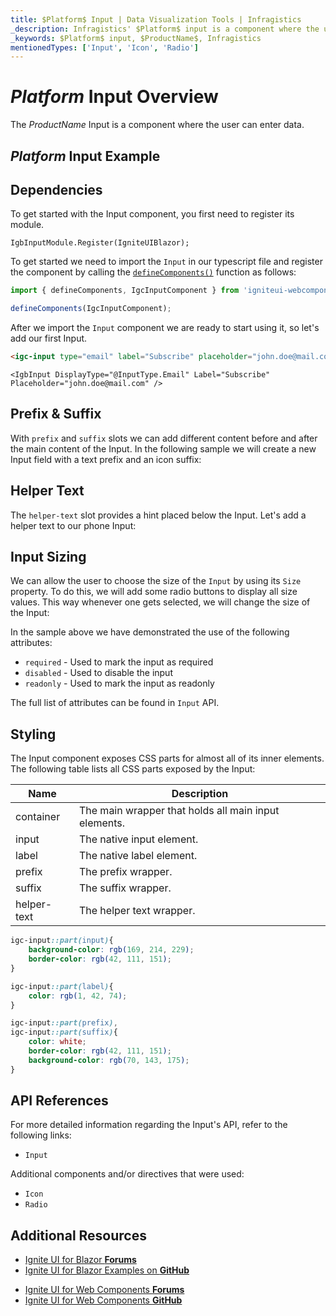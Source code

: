 ```yaml
---
title: $Platform$ Input | Data Visualization Tools | Infragistics
_description: Infragistics' $Platform$ input is a component where the user can enter data. Improve your application with Ignite UI for $Platform$!
_keywords: $Platform$ input, $ProductName$, Infragistics
mentionedTypes: ['Input', 'Icon', 'Radio']
---
```

# $Platform$ Input Overview

The $ProductName$ Input is a component where the user can enter data.

## $Platform$ Input Example

<div class="divider--half"></div>

<code-view style="height: 100px"
           data-demos-base-url="{environment:dvDemosBaseUrl}"
           iframe-src="{environment:dvDemosBaseUrl}/inputs/input-overview"
           alt="$Platform$ Input Example"
           github-src="inputs/input/overview">
</code-view>

## Dependencies

<!-- Blazor -->

To get started with the Input component, you first need to register its module.

```razor
IgbInputModule.Register(IgniteUIBlazor);
```

<!-- end: Blazor -->

<div class="divider--half"></div>

<!-- WebComponents -->

To get started we need to import the `Input` in our typescript file and register the component by calling the [`defineComponents()`]({environment:wcApiUrl}/index.html#defineComponents) function as follows:

```ts
import { defineComponents, IgcInputComponent } from 'igniteui-webcomponents';

defineComponents(IgcInputComponent);
```

<!-- end: WebComponents -->

After we import the `Input` component we are ready to start using it, so let's add our first Input.

```html
<igc-input type="email" label="Subscribe" placeholder="john.doe@mail.com"></igc-input>
```

```razor
<IgbInput DisplayType="@InputType.Email" Label="Subscribe" Placeholder="john.doe@mail.com" />
```

## Prefix & Suffix

With `prefix` and `suffix` slots we can add different content before and after the main content of the Input. In the following sample we will create a new Input field with a text prefix and an icon suffix:

<code-view style="height: 100px"
           data-demos-base-url="{environment:dvDemosBaseUrl}"
           iframe-src="{environment:dvDemosBaseUrl}/inputs/input-prefix-suffix"
           alt="$Platform$ Input Prefix & Suffix Example"
           github-src="inputs/input/prefix-suffix">
</code-view>

## Helper Text

The `helper-text` slot provides a hint placed below the Input. Let's add a helper text to our phone Input:

<code-view style="height: 140px"
           data-demos-base-url="{environment:dvDemosBaseUrl}"
           iframe-src="{environment:dvDemosBaseUrl}/inputs/input-helper-text"
           alt="$Platform$ Input Helper Text Example"
           github-src="inputs/input/helper-text">
</code-view>

## Input Sizing

We can allow the user to choose the size of the `Input` by using its `Size` property. То do this, we will add some radio buttons to display all size values. This way whenever one gets selected, we will change the size of the Input:

<code-view style="height: 400px"
           data-demos-base-url="{environment:dvDemosBaseUrl}"
           iframe-src="{environment:dvDemosBaseUrl}/inputs/input-size"
           alt="$Platform$ Input Sizing Example"
           github-src="inputs/input/size">
</code-view>

In the sample above we have demonstrated the use of the following attributes:
- `required` - Used to mark the input as required
- `disabled` - Used to disable the input
- `readonly` - Used to mark the input as readonly

<!-- WebComponents -->

The full list of attributes can be found in `Input` API.

<!-- end: WebComponents -->

## Styling

The Input component exposes CSS parts for almost all of its inner elements. The following table lists all CSS parts exposed by the Input:

|Name|Description|
|--|--|
| container | The main wrapper that holds all main input elements. |
| input | The native input element. |
| label | The native label element. |
| prefix | The prefix wrapper. |
| suffix | The suffix wrapper. |
| helper-text | The helper text wrapper. |

```scss
igc-input::part(input){
    background-color: rgb(169, 214, 229);
    border-color: rgb(42, 111, 151);
}

igc-input::part(label){
    color: rgb(1, 42, 74);
}

igc-input::part(prefix),
igc-input::part(suffix){
    color: white;
    border-color: rgb(42, 111, 151);
    background-color: rgb(70, 143, 175);
}
```

<code-view style="height: 150px"
           data-demos-base-url="{environment:dvDemosBaseUrl}"
           iframe-src="{environment:dvDemosBaseUrl}/inputs/input-styling"
           alt="$Platform$ Input Styling"
           github-src="inputs/input/styling">
</code-view>

<!-- WebComponents -->

## API References

For more detailed information regarding the Input's API, refer to the following links:
* `Input`

Additional components and/or directives that were used:
* `Icon`
* `Radio`

<!-- end: WebComponents -->

<div class="divider"></div>

## Additional Resources

<!-- Blazor -->

* [Ignite UI for Blazor **Forums**](https://www.infragistics.com/community/forums/f/ignite-ui-for-blazor)
* [Ignite UI for Blazor Examples on **GitHub**](https://github.com/IgniteUI/igniteui-blazor-examples)

<!-- end: Blazor -->

<!-- WebComponents -->

* [Ignite UI for Web Components **Forums**](https://www.infragistics.com/community/forums/f/ignite-ui-for-web-components)
* [Ignite UI for Web Components **GitHub**](https://github.com/IgniteUI/igniteui-webcomponents)

<!-- end: WebComponents -->